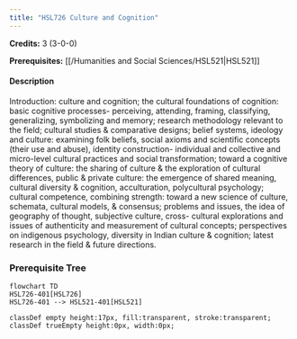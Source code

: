 ```yaml
---
title: "HSL726 Culture and Cognition"
---
```

**Credits:** 3 (3-0-0)

**Prerequisites:** [[/Humanities and Social Sciences/HSL521|HSL521]]

#### Description
Introduction: culture and cognition; the cultural foundations of cognition: basic cognitive processes- perceiving, attending, framing, classifying, generalizing, symbolizing and memory; research methodology relevant to the field; cultural studies & comparative designs; belief systems, ideology and culture: examining folk beliefs, social axioms and scientific concepts (their use and abuse), identity construction- individual and collective and micro-level cultural practices and social transformation; toward a cognitive theory of culture: the sharing of culture & the exploration of cultural differences, public & private culture: the emergence of shared meaning, cultural diversity & cognition, acculturation, polycultural psychology; cultural competence, combining strength: toward a new science of culture, schemata, cultural models, & consensus; problems and issues, the idea of geography of thought, subjective culture, cross- cultural explorations and issues of authenticity and measurement of cultural concepts; perspectives on indigenous psychology, diversity in Indian culture & cognition; latest research in the field & future directions.

### Prerequisite Tree

```mermaid
flowchart TD
HSL726-401[HSL726]
HSL726-401 --> HSL521-401[HSL521]

classDef empty height:17px, fill:transparent, stroke:transparent;
classDef trueEmpty height:0px, width:0px;
```